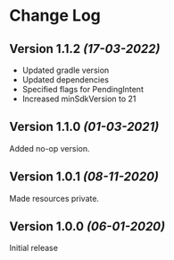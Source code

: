 # Change Log

## Version 1.1.2 *(17-03-2022)*
* Updated gradle version
* Updated dependencies
* Specified flags for PendingIntent
* Increased minSdkVersion to 21


## Version 1.1.0 *(01-03-2021)*
Added no-op version.


## Version 1.0.1 *(08-11-2020)*
Made resources private.


## Version 1.0.0 *(06-01-2020)*
Initial release
